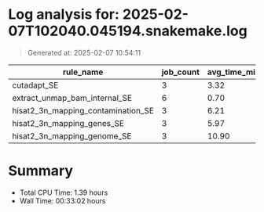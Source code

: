 # Log analysis for: 2025-02-07T102040.045194.snakemake.log
> Generated at: 2025-02-07 10:54:11

| rule_name                          | job_count | avg_time_min | total_time_min | threads |
| ---------------------------------- | --------- | ------------ | -------------- | ------- |
| cutadapt_SE                        | 3         | 3.32         | 9.97           | 36      |
| extract_unmap_bam_internal_SE      | 6         | 0.70         | 4.22           | 4       |
| hisat2_3n_mapping_contamination_SE | 3         | 6.21         | 18.62          | 10      |
| hisat2_3n_mapping_genes_SE         | 3         | 5.97         | 17.92          | 10      |
| hisat2_3n_mapping_genome_SE        | 3         | 10.90        | 32.70          | 24      |

# Summary 
* Total CPU Time: 1.39 hours
* Wall Time: 00:33:02 hours
